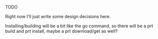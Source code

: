 TODO

Right now I'll just write some design decisions here.

Installing/building will be a bit like the go command,
so there will be a prt build and prt install, maybe
a prt download/get as well?

